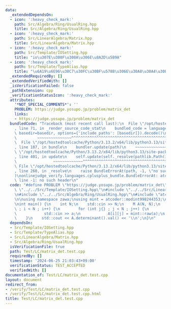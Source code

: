 ```yaml
---
data:
  _extendedDependsOn:
  - icon: ':heavy_check_mark:'
    path: Src/Algebra/Ring/UsualRing.hpp
    title: Src/Algebra/Ring/UsualRing.hpp
  - icon: ':heavy_check_mark:'
    path: Src/LinearAlgebra/Matrix.hpp
    title: Src/LinearAlgebra/Matrix.hpp
  - icon: ':heavy_check_mark:'
    path: Src/Template/IOSetting.hpp
    title: "io\u307E\u308F\u308A\u306E\u8A2D\u5B9A"
  - icon: ':heavy_check_mark:'
    path: Src/Template/TypeAlias.hpp
    title: "\u6A19\u6E96\u30C7\u30FC\u30BF\u578B\u306E\u30A8\u30A4\u30EA\u30A2\u30B9"
  _extendedRequiredBy: []
  _extendedVerifiedWith: []
  _isVerificationFailed: false
  _pathExtension: cpp
  _verificationStatusIcon: ':heavy_check_mark:'
  attributes:
    '*NOT_SPECIAL_COMMENTS*': ''
    PROBLEM: https://judge.yosupo.jp/problem/matrix_det
    links:
    - https://judge.yosupo.jp/problem/matrix_det
  bundledCode: "Traceback (most recent call last):\n  File \"/opt/hostedtoolcache/Python/3.13.2/x64/lib/python3.13/site-packages/onlinejudge_verify/documentation/build.py\"\
    , line 71, in _render_source_code_stat\n    bundled_code = language.bundle(stat.path,\
    \ basedir=basedir, options={'include_paths': [basedir]}).decode()\n          \
    \         ~~~~~~~~~~~~~~~^^^^^^^^^^^^^^^^^^^^^^^^^^^^^^^^^^^^^^^^^^^^^^^^^^^^^^^^^^^^^^^^^^\n\
    \  File \"/opt/hostedtoolcache/Python/3.13.2/x64/lib/python3.13/site-packages/onlinejudge_verify/languages/cplusplus.py\"\
    , line 187, in bundle\n    bundler.update(path)\n    ~~~~~~~~~~~~~~^^^^^^\n  File\
    \ \"/opt/hostedtoolcache/Python/3.13.2/x64/lib/python3.13/site-packages/onlinejudge_verify/languages/cplusplus_bundle.py\"\
    , line 401, in update\n    self.update(self._resolve(pathlib.Path(included), included_from=path))\n\
    \                ~~~~~~~~~~~~~^^^^^^^^^^^^^^^^^^^^^^^^^^^^^^^^^^^^^^^^^^^^\n \
    \ File \"/opt/hostedtoolcache/Python/3.13.2/x64/lib/python3.13/site-packages/onlinejudge_verify/languages/cplusplus_bundle.py\"\
    , line 260, in _resolve\n    raise BundleErrorAt(path, -1, \"no such header\"\
    )\nonlinejudge_verify.languages.cplusplus_bundle.BundleErrorAt: atcoder/modint:\
    \ line -1: no such header\n"
  code: "#define PROBLEM \"https://judge.yosupo.jp/problem/matrix_det\"\n\n#include\
    \ \"../../Src/Template/IOSetting.hpp\"\n#include \"../../Src/LinearAlgebra/Matrix.hpp\"\
    \n#include \"../../Src/Algebra/Ring/UsualRing.hpp\"\n#include \"atcoder/modint\"\
    \n\nusing namespace zawa;\nusing mint = atcoder::modint998244353;\nusing M = Matrix<UsualRing<mint>>;\n\
    \nint main() {\n    int N;\n    std::cin >> N;\n    M A(N, N);\n    for (int i{}\
    \ ; i < N ; i++) {\n        for (int j{} ; j < N ; j++) {\n            int a;\n\
    \            std::cin >> a;\n            A[i][j] = mint::raw(a);\n        }\n\
    \    }\n    std::cout << A.determinant().val() << '\\n';\n}\n"
  dependsOn:
  - Src/Template/IOSetting.hpp
  - Src/Template/TypeAlias.hpp
  - Src/LinearAlgebra/Matrix.hpp
  - Src/Algebra/Ring/UsualRing.hpp
  isVerificationFile: true
  path: Test/LC/matrix_det.test.cpp
  requiredBy: []
  timestamp: '2024-06-25 21:03:43+09:00'
  verificationStatus: TEST_ACCEPTED
  verifiedWith: []
documentation_of: Test/LC/matrix_det.test.cpp
layout: document
redirect_from:
- /verify/Test/LC/matrix_det.test.cpp
- /verify/Test/LC/matrix_det.test.cpp.html
title: Test/LC/matrix_det.test.cpp
---
```


